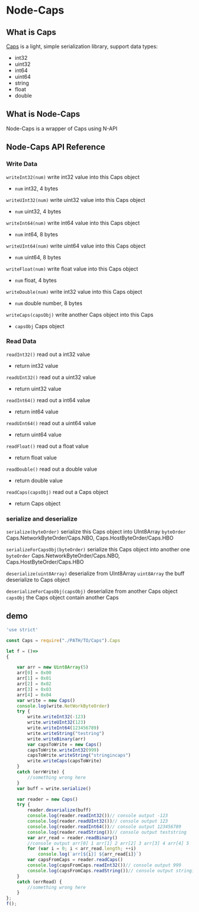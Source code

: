 # Node-Caps

## What is Caps

[Caps](https://github.com/Rokid/aife-mutils) is a light, simple serialization library, support data types:
- int32
- uint32
- int64
- uint64
- string
- float
- double

## What is Node-Caps
Node-Caps is a wrapper of Caps using N-API

## Node-Caps API Reference
### Write Data
`writeInt32(num)` write int32 value into this Caps object
- `num` int32, 4 bytes

`writeUInt32(num)` write uint32 value into this Caps object
- `num` uint32, 4 bytes

`writeInt64(num)` write int64 value into this Caps object
- `num` int64, 8 bytes

`writeUInt64(num)` write uint64 value into this Caps object
- `num` uint64, 8 bytes

`writeFloat(num)` write float value into this Caps object
- `num` float, 4 bytes

`writeDouble(num)` write int32 value into this Caps object
- `num` double number, 8 bytes

`writeCaps(capsObj)` write another Caps object into this Caps
- `capsObj` Caps object

### Read Data
`readInt32()` read out a int32 value
- return int32 value

`readUInt32()` read out a uint32 value
- return uint32 value

`readInt64()`  read out a int64 value
- return int64 value

`readUInt64()`  read out a uint64 value
- return uint64 value

`readFloat()`  read out a float value
- return float value

`readDouble()`  read out a double value
- return double value

`readCaps(capsObj)`  read out a Caps object
- return Caps object

### serialize and deserialize

`serialize(byteOrder)` serialize this Caps object into UInt8Array
`byteOrder` Caps.NetworkByteOrder/Caps.NBO, Caps.HostByteOrder/Caps.HBO

`serializeForCapsObj(byteOrder)` serialize this Caps object into another one
`byteOrder` Caps.NetworkByteOrder/Caps.NBO, Caps.HostByteOrder/Caps.HBO

`deserialize(uint8Array)` deserialize from UInt8Array
`uint8Array` the buff deserialize to Caps object

`deserializeForCapsObj(capsObj)` deserialize from another Caps object
`capsObj` the Caps object contain another Caps

## demo
```js
'use strict'

const Caps = require("./PATH/TO/Caps").Caps

let f = ()=>
{

    var arr = new Uint8Array(5)
    arr[0] = 0x00
    arr[1] = 0x01
    arr[2] = 0x02
    arr[3] = 0x03
    arr[4] = 0x04
    var write = new Caps()
    console.log(write.NetWorkByteOrder)
    try {
        write.writeInt32(-123)
        write.writeUInt32(123)
        write.writeInt64(123456789)
        write.writeString("testring")
        write.writeBinary(arr)
        var capsToWrite = new Caps()
        capsToWrite.writeInt32(999)
        capsToWrite.writeString("stringincaps")
        write.writeCaps(capsToWrite)
    }
    catch (errWrite) {
        //something wrong here
    }
    var buff = write.serialize()

    var reader = new Caps()
    try {
        reader.deserialize(buff)
        console.log(reader.readInt32())// console output -123
        console.log(reader.readUInt32())// console output 123
        console.log(reader.readInt64())// console output 123456789
        console.log(reader.readString())// console output teststring
        var arr_read = reader.readBinary()
        //console output arr[0] 1 arr[1] 2 arr[2] 3 arr[3] 4 arr[4] 5
        for (var i = 0; i < arr_read.length; ++i)
            console.log(`arr[${i}] ${arr_read[i]}`)
        var capsFromCaps = reader.readCaps()
        console.log(capsFromCaps.readInt32())// console output 999
        console.log(capsFromCaps.readString())// console output stringincaps
    }
    catch (errRead) {
        //something wrong here
    }
};
f();

```





